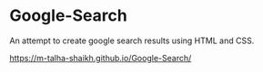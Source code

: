 # Google-Search
An attempt to create google search results using HTML and CSS.

https://m-talha-shaikh.github.io/Google-Search/
